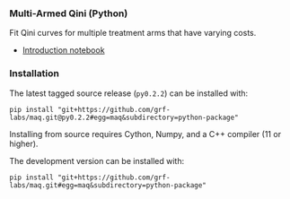 ### Multi-Armed Qini (Python)

Fit Qini curves for multiple treatment arms that have varying costs.

* [Introduction notebook](https://github.com/grf-labs/maq/blob/master/python-package/notebooks/introduction.ipynb)

### Installation

The latest tagged source release (`py0.2.2`) can be installed with:
```
pip install "git+https://github.com/grf-labs/maq.git@py0.2.2#egg=maq&subdirectory=python-package"
```
Installing from source requires Cython, Numpy, and a C++ compiler (11 or higher).


The development version can be installed with:
```
pip install "git+https://github.com/grf-labs/maq.git#egg=maq&subdirectory=python-package"
```
